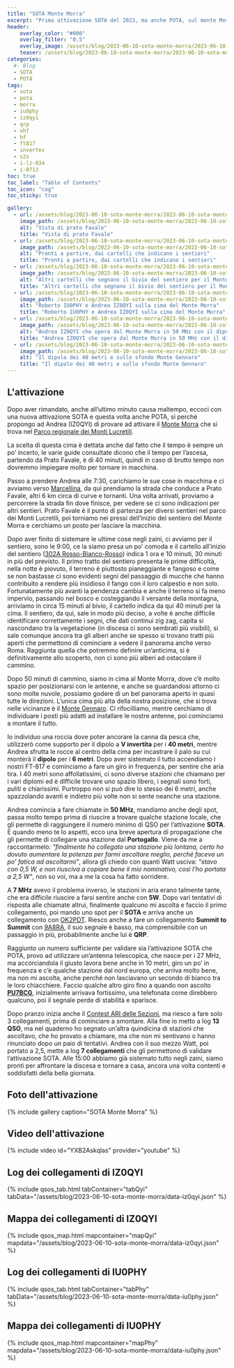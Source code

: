```yaml
---
title: "SOTA Monte Morra"
excerpt: "Prima attivazione SOTA del 2023, ma anche POTA, sul monte Morra che si trova nel parco dei Monti Lucretili"
header: 
    overlay_color: "#000"
    overlay_filter: "0.5"
    overlay_image: /assets/blog/2023-06-10-sota-monte-morra/2023-06-10-sota-monte-morra-teaser.jpg
    teaser: /assets/blog/2023-06-10-sota-monte-morra/2023-06-10-sota-monte-morra-teaser.jpg
categories:
  #- Blog
  - SOTA
  - POTA
tags:
  - sota
  - pota
  - morra
  - iu0phy
  - iz0qyi
  - qrp
  - vhf
  - hf
  - ft817
  - invertev
  - s2s
  - i-lz-034
  - i-0713
toc: true
toc_label: "Table of Contents"
toc_icon: "cog"
toc_sticky: true

gallery:
  - url: /assets/blog/2023-06-10-sota-monte-morra/2023-06-10-sota-monte-morra-01.jpg
    image_path: /assets/blog/2023-06-10-sota-monte-morra/2023-06-10-sota-monte-morra-01-th.jpg
    alt: "Vista di prato Favale"
    title: "Vista di prato Favale"
  - url: /assets/blog/2023-06-10-sota-monte-morra/2023-06-10-sota-monte-morra-02.jpg
    image_path: /assets/blog/2023-06-10-sota-monte-morra/2023-06-10-sota-monte-morra-02-th.jpg
    alt: "Pronti a partire, dai cartelli che indicano i sentieri"
    title: "Pronti a partire, dai cartelli che indicano i sentieri"
  - url: /assets/blog/2023-06-10-sota-monte-morra/2023-06-10-sota-monte-morra-03.jpg
    image_path: /assets/blog/2023-06-10-sota-monte-morra/2023-06-10-sota-monte-morra-03-th.jpg
    alt: "Altri cartelli che segnano il bivio del sentiero per il Monte Morra"
    title: "Altri cartelli che segnano il bivio del sentiero per il Monte Morra"
  - url: /assets/blog/2023-06-10-sota-monte-morra/2023-06-10-sota-monte-morra-04.jpg
    image_path: /assets/blog/2023-06-10-sota-monte-morra/2023-06-10-sota-monte-morra-04-th.jpg
    alt: "Roberto IU0PHY e Andrea IZ0QYI sulla cima del Monte Morra"
    title: "Roberto IU0PHY e Andrea IZ0QYI sulla cima del Monte Morra"
  - url: /assets/blog/2023-06-10-sota-monte-morra/2023-06-10-sota-monte-morra-05.jpg
    image_path: /assets/blog/2023-06-10-sota-monte-morra/2023-06-10-sota-monte-morra-05-th.jpg
    alt: "Andrea IZ0QYI che opera dal Monte Morra in 50 MHz con il dipolo autocostruito"
    title: "Andrea IZ0QYI che opera dal Monte Morra in 50 MHz con il dipolo autocostruito"
  - url: /assets/blog/2023-06-10-sota-monte-morra/2023-06-10-sota-monte-morra-06.jpg
    image_path: /assets/blog/2023-06-10-sota-monte-morra/2023-06-10-sota-monte-morra-06-th.jpg
    alt: "Il dipolo dei 40 metri e sullo sfondo Monte Gennaro"
    title: "Il dipolo dei 40 metri e sullo sfondo Monte Gennaro"
---
```


## L'attivazione

Dopo aver rimandato, anche all’ultimo minuto causa maltempo, eccoci con una nuova attivazione SOTA e questa volta anche POTA, si perché propongo ad Andrea (IZ0QYI) di provare ad attivare il [Monte Morra](https://it.wikipedia.org/wiki/Monte_Morra) che si trova nel [Parco regionale dei Monti Lucretili](https://it.wikipedia.org/wiki/Parco_regionale_naturale_dei_Monti_Lucretili).

La scelta di questa cima è dettata anche dal fatto che il tempo è sempre un po’ incerto, le varie guide consultate dicono che il tempo per l’ascesa, partendo da Prato Favale, è di 40 minuti, quindi in caso di brutto tempo non dovremmo impiegare molto per tornare in macchina.

Passo a prendere Andrea alle 7:30, carichiamo le sue cose in macchina e ci avviamo verso [Marcellina](https://it.wikipedia.org/wiki/Marcellina_(Italia)), da qui prendiamo la strada che conduce a Prato Favale, altri 6 km circa di curve e tornanti. Una volta arrivati, proviamo a percorrere la strada fin dove finisce, per vedere se ci sono indicazioni per altri sentieri. Prato Favale è il punto di partenza per diversi sentieri nel parco dei Monti Lucretili, poi torniamo nei pressi dell’inizio del sentiero del Monte Morra e cerchiamo un posto per lasciare la macchina.

Dopo aver finito di sistemare le ultime cose negli zaini, ci avviamo per il sentiero, sono le 9:00, ce la siamo presa un po’ comoda e il cartello all’inizio del sentiero ([302A Rosso-Bianco-Rosso](https://www.parchilazio.it/montilucretili-schede-17947-302a_prato_favale_monte_morra_cai)) indica 1 ora e 10 minuti, 30 minuti in più del previsto.
Il primo tratto del sentiero presenta le prime difficoltà, nella notte è piovuto, il terreno è piuttosto pianeggiante e fangoso e come se non bastasse ci sono evidenti segni del passaggio di mucche che hanno contribuito a rendere più insidioso il fango con il loro calpestio e non solo. Fortunatamente più avanti la pendenza cambia e anche il terreno si fa meno impervio, passando nel bosco e costeggiando il versante della montagna, arriviamo in circa 15 minuti al bivio, il cartello indica da qui 40 minuti per la cima.
Il sentiero, da qui, sale in modo più deciso, a volte è anche difficile identificare correttamente i segni, che dati continui zig zag, capita si nascondano tra la vegetazione (in discesa ci sono sembrati più visibili), si sale comunque ancora tra gli alberi anche se spesso si trovano tratti più aperti che permettono di cominciare a vedere il panorama anche verso Roma.
Raggiunta quella che potremmo definire un’anticima, si è definitivamente allo scoperto, non ci sono più alberi ad ostacolare il cammino.

Dopo 50 minuti di cammino, siamo in cima al Monte Morra, dove c’è molto spazio per posizionarsi con le antenne, e anche se guardandosi attorno ci sono molte nuvole, possiamo godere di un bel panorama aperto in quasi tutte le direzioni. L’unica cima più alta della nostra posizione, che si trova nelle vicinanze è il [Monte Gennaro](https://it.wikipedia.org/wiki/Monte_Gennaro).
Ci rifocilliamo, mentre cerchiamo di individuare i posti più adatti ad installare le nostre antenne, poi cominciamo a montare il tutto.

Io individuo una roccia dove poter ancorare la canna da pesca che, utilizzerò come supporto per il dipolo a **V invertita** per i **40 metri**, mentre Andrea sfrutta le rocce al centro della cima per incastrare il palo su cui monterà il **dipolo** per i **6 metri**.
Dopo aver sistemato il tutto accendiamo i nostri FT-817 e cominciamo a fare un giro in frequenza, per sentire che aria tira. I 40 metri sono affollatissimi, ci sono diverse stazioni che chiamano per i vari diplomi ed è difficile trovare uno spazio libero, i segnali sono forti, puliti e chiarissimi. Purtroppo non si può dire lo stesso dei 6 metri, anche spazzolando avanti e indietro più volte non si sente neanche una stazione.

Andrea comincia a fare chiamate in **50 MHz**, mandiamo anche degli spot, passa molto tempo prima di riuscire a trovare qualche stazione locale, che gli permette di raggiungere il numero minimo di QSO per l’attivazione **SOTA**.
E quando meno te lo aspetti, ecco una breve apertura di propagazione che gli permette di collegare una stazione dal **Portogallo**. Viene da me a raccontarmelo: *"finalmente ho collegato una stazione più lontana, certo ho dovuto aumentare la potenza per farmi ascoltare meglio, perché faceva un po’ fatica ad ascoltarmi"*, allora gli chiedo con quanti Watt usciva: *"stavo con 0,5 W, e non riusciva a copiare bene il mio nominativo, così l’ho portata a 2,5 W"*, non so voi, ma a me la cosa ha fatto sorridere.

A **7 MHz** avevo il problema inverso, le stazioni in aria erano talmente tante, che era difficile riuscire a farsi sentire anche con **5W**. Dopo vari tentativi di risposta alle chiamate altrui, finalmente qualcuno mi ascolta e faccio il primo collegamento, poi mando uno spot per il **SOTA** e arriva anche un collegamento con [OK2PDT](https://www.qrz.com/db/OK2PDT). Riesco anche a fare un collegamento **Summit to Summit** con [9A8RA](https://www.qrz.com/db/9A8RA), il suo segnale è basso, ma comprensibile con un passaggio in più, probabilmente anche lui è **QRP**.

Raggiunto un numero sufficiente per validare sia l’attivazione SOTA che POTA, provo ad utilizzare un’antenna telescopica, che nasce per i 27 MHz, ma accorciandola il giusto lavora bene anche in 10 metri, giro un po’ in frequenza e c’è qualche stazione dal nord europa, che arriva molto bene, ma non mi ascolta, anche perché non lasciavano un secondo di bianco tra le loro chiacchiere. Faccio qualche altro giro fino a quando non ascolto **[PU7BCG](https://www.qrz.com/db/PU7BCG)**, inizialmente arrivava fortissimo, una telefonata come direbbero qualcuno, poi il segnale perde di stabilità e sparisce.

Dopo pranzo inizia anche il [Contest ARI delle Sezioni](https://www.ari.it/contest-hf/contest-sezioni.html), ma riesco a fare solo 3 collegamenti, prima di cominciare a smontare.
Alla fine io metto a log **13 QSO**, ma nel quaderno ho segnato un’altra quindicina di stazioni che ascoltavo, che ho provato a chiamare, ma che non mi sentivano o hanno rinunciato dopo un paio di tentativi.
Andrea con il suo mezzo Watt, poi portato a 2,5, mette a log **7 collegamenti** che gli permettono di validare l’attivazione SOTA.
Alle 15:00 abbiamo già sistemato tutto negli zaini, siamo pronti per affrontare la discesa e tornare a casa, ancora una volta contenti e soddisfatti della bella giornata.

## Foto dell'attivazione

{% include gallery caption="SOTA Monte Morra" %}

## Video dell'attivazione

{% include video id="YXB2Askqlas" provider="youtube" %}

## Log dei collegamenti di IZ0QYI

{% include qsos_tab.html tabContainer="tabQyi" tabData="/assets/blog/2023-06-10-sota-monte-morra/data-iz0qyi.json" %}

## Mappa dei collegamenti di IZ0QYI

{% include qsos_map.html mapcontainer="mapQyi" mapdata="/assets/blog/2023-06-10-sota-monte-morra/data-iz0qyi.json" %}

## Log dei collegamenti di IU0PHY

{% include qsos_tab.html tabContainer="tabPhy" tabData="/assets/blog/2023-06-10-sota-monte-morra/data-iu0phy.json" %}

## Mappa dei collegamenti di IU0PHY

{% include qsos_map.html mapcontainer="mapPhy" mapdata="/assets/blog/2023-06-10-sota-monte-morra/data-iu0phy.json" %}
